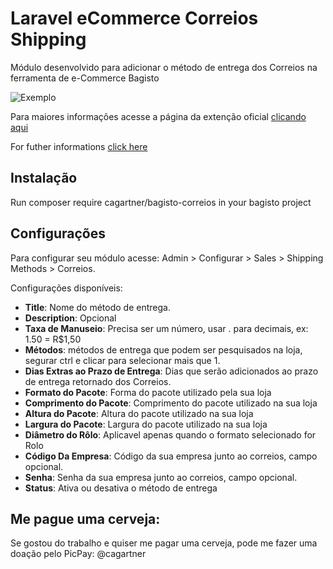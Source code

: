 # Laravel eCommerce Correios Shipping

Módulo desenvolvido para adicionar o método de entrega dos Correios na ferramenta de e-Commerce Bagisto

![Exemplo](https://i.screenshot.net/x9em5he)

Para maiores informações acesse a página da extenção oficial [clicando aqui](https://bagisto.com/en/extensions/laravel-ecommerce-correios-shipping/)

For futher informations [click here](https://bagisto.com/en/extensions/laravel-ecommerce-correios-shipping/)

## Instalação

Run composer require cagartner/bagisto-correios in your bagisto project

## Configurações

Para configurar seu módulo acesse: Admin > Configurar > Sales > Shipping Methods > Correios.

Configurações disponíveis:

* **Title**: Nome do método de entrega.
* **Description**: Opcional
* **Taxa de Manuseio**: Precisa ser um número, usar . para decimais, ex: 1.50 = R$1,50
* **Métodos**: métodos de entrega que podem ser pesquisados na loja, segurar ctrl e clicar para selecionar mais que 1.
* **Dias Extras ao Prazo de Entrega**: Dias que serão adicionados ao prazo de entrega retornado dos Correios.
* **Formato do Pacote**: Forma do pacote utilizado pela sua loja
* **Comprimento do Pacote**: Comprimento do pacote utilizado na sua loja
* **Altura do Pacote**: Altura do pacote utilizado na sua loja
* **Largura do Pacote**: Largura do pacote utilizado na sua loja
* **Diâmetro do Rôlo**: Aplicavel apenas quando o formato selecionado for Rolo
* **Código Da Empresa**: Código da sua empresa junto ao correios, campo opcional.
* **Senha**: Senha da sua empresa junto ao correios, campo opcional.
* **Status**: Ativa ou desativa o método de entrega

## Me pague uma cerveja:

Se gostou do trabalho e quiser me pagar uma cerveja, pode me fazer uma doação pelo PicPay: @cagartner

 
